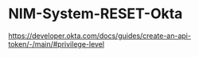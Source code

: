 # NIM-System-RESET-Okta

https://developer.okta.com/docs/guides/create-an-api-token/-/main/#privilege-level

